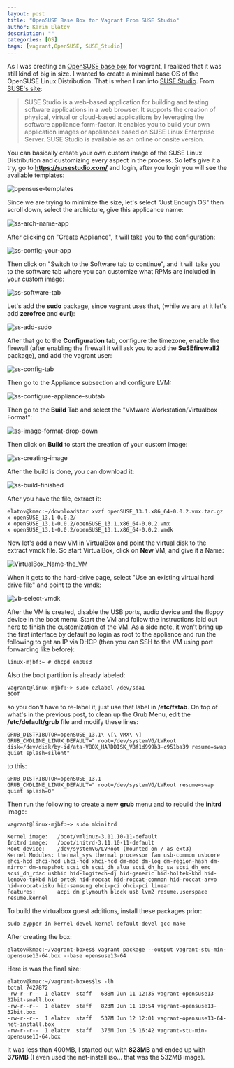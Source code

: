 ```yaml
---
layout: post
title: "OpenSUSE Base Box for Vagrant From SUSE Studio"
author: Karim Elatov
description: ""
categories: [OS]
tags: [vagrant,OpenSUSE, SUSE_Studio]
---
```

As I was creating an [OpenSUSE base box](/2014/06/create-a-base-opensuse-image-for-vagrant/) for vagrant, I realized that it was still kind of big in size. I wanted to create a minimal base OS of the OpenSUSE Linux Distribution. That is when I ran into [SUSE Studio](https://susestudio.com/). From [SUSE's site](https://www.suse.com/products/susestudio/technical-information/):

> SUSE Studio is a web-based application for building and testing software applications in a web browser. It supports the creation of physical, virtual or cloud-based applications by leveraging the software appliance form-factor. It enables you to build your own application images or appliances based on SUSE Linux Enterprise Server. SUSE Studio is available as an online or onsite version.

You can basically create your own custom image of the SUSE Linux Distribution and customizing every aspect in the process. So let's give it a try, go to **https://susestudio.com/** and login, after you login you will see the available templates:

![opensuse-templates](https://googledrive.com/host/0B4vYKT_-8g4IWWdONkR4RUdqWTg/opensuse-templates.png)

Since we are trying to minimize the size, let's select "Just Enough OS" then scroll down, select the archicture, give this applicance name:


![ss-arch-name-app](https://googledrive.com/host/0B4vYKT_-8g4IWWdONkR4RUdqWTg/ss-arch-name-app.png)

After clicking on "Create Appliance", it will take you to the configuration:

![ss-config-your-app](https://googledrive.com/host/0B4vYKT_-8g4IWWdONkR4RUdqWTg/ss-config-your-app.png)

Then click on "Switch to the Software tab to continue", and it will take you to the software tab where you can customize what RPMs are included in your custom image:

![ss-software-tab](https://googledrive.com/host/0B4vYKT_-8g4IWWdONkR4RUdqWTg/ss-software-tab.png)

Let's add the **sudo** package, since vagrant uses that, (while we are at it let's add **zerofree** and **curl**):

![ss-add-sudo](https://googledrive.com/host/0B4vYKT_-8g4IWWdONkR4RUdqWTg/ss-add-sudo.png)

After that go to the **Configuration** tab, configure the timezone, enable the firewall (after enabling the firewall it will ask you to add the **SuSEfirewall2** package), and add the vagrant user:

![ss-config-tab](https://googledrive.com/host/0B4vYKT_-8g4IWWdONkR4RUdqWTg/ss-config-tab.png)

Then go to the Appliance subsection and configure LVM:

![ss-configure-appliance-subtab](https://googledrive.com/host/0B4vYKT_-8g4IWWdONkR4RUdqWTg/ss-configure-appliance-subtab.png)

Then go to the **Build** Tab and select the "VMware Workstation/Virtualbox Format":

![ss-image-format-drop-down](https://googledrive.com/host/0B4vYKT_-8g4IWWdONkR4RUdqWTg/ss-image-format-drop-down.png)

Then click on **Build** to start the creation of your custom image:

![ss-creating-image](https://googledrive.com/host/0B4vYKT_-8g4IWWdONkR4RUdqWTg/ss-creating-image.png)

After the build is done, you can download it:

![ss-build-finished](https://googledrive.com/host/0B4vYKT_-8g4IWWdONkR4RUdqWTg/ss-build-finished.png)

After you have the file, extract it:

	elatov@kmac:~/download$tar xvzf openSUSE_13.1.x86_64-0.0.2.vmx.tar.gz
	x openSUSE_13.1-0.0.2/
	x openSUSE_13.1-0.0.2/openSUSE_13.1.x86_64-0.0.2.vmx
	x openSUSE_13.1-0.0.2/openSUSE_13.1.x86_64-0.0.2.vmdk

Now let's add a new VM in VirtualBox and point the virtual disk to the extract vmdk file. So start VirtualBox, click on **New** VM, and give it a Name:

![VirtualBox_Name-the_VM](https://googledrive.com/host/0B4vYKT_-8g4IWWdONkR4RUdqWTg/VirtualBox_Name-the_VM.png)

When it gets to the hard-drive page, select "Use an existing virtual hard drive file" and point to the vmdk:

![vb-select-vmdk](https://googledrive.com/host/0B4vYKT_-8g4IWWdONkR4RUdqWTg/vb-select-vmdk.png)

After the VM is created, disable the USB ports, audio device and the floppy device in the boot menu. Start the VM and follow the instructions laid out [here](/2014/06/create-a-base-opensuse-image-for-vagrant/) to finish the customization of the VM. As a side note, it won't bring up the first interface by default so login as root to the appliance and run the following to get an IP via DHCP (then you can SSH to the VM using port forwarding like before):

	linux-mjbf:~ # dhcpd enp0s3

Also the boot partition is already labeled:

	vagrant@linux-mjbf:~> sudo e2label /dev/sda1
	BOOT

so you don't have to re-label it, just use that label in **/etc/fstab**. On top of what's in the previous post, to clean up the Grub Menu, edit the **/etc/default/grub** file and modify these lines:

	GRUB_DISTRIBUTOR=openSUSE_13.1\ \[\ VMX\ \]
	GRUB_CMDLINE_LINUX_DEFAULT=" root=/dev/systemVG/LVRoot disk=/dev/disk/by-id/ata-VBOX_HARDDISK_VBf1d999b3-c951ba39 resume=swap quiet splash=silent"

to this:

	GRUB_DISTRIBUTOR=openSUSE_13.1
	GRUB_CMDLINE_LINUX_DEFAULT=" root=/dev/systemVG/LVRoot resume=swap quiet splash=0"

Then run the following to create a new **grub** menu and to rebuild the **initrd** image:

	vagrant@linux-mjbf:~> sudo mkinitrd
	
	Kernel image:   /boot/vmlinuz-3.11.10-11-default
	Initrd image:   /boot/initrd-3.11.10-11-default
	Root device:	/dev/systemVG/LVRoot (mounted on / as ext3)
	Kernel Modules:	thermal_sys thermal processor fan usb-common usbcore ehci-hcd ohci-hcd uhci-hcd xhci-hcd dm-mod dm-log dm-region-hash dm-mirror dm-snapshot scsi_dh scsi_dh_alua scsi_dh_hp_sw scsi_dh_emc scsi_dh_rdac usbhid hid-logitech-dj hid-generic hid-holtek-kbd hid-lenovo-tpkbd hid-ortek hid-roccat hid-roccat-common hid-roccat-arvo hid-roccat-isku hid-samsung ehci-pci ohci-pci linear
	Features:       acpi dm plymouth block usb lvm2 resume.userspace resume.kernel


To build the virtualbox guest additions, install these packages prior:

	sudo zypper in kernel-devel kernel-default-devel gcc make
 
 After creating the box:
 
	elatov@kmac:~/vagrant-boxes$ vagrant package --output vagrant-stu-min-opensuse13-64.box --base opensuse13-64
 
 Here is was the final size:
 
	elatov@kmac:~/vagrant-boxes$ls -lh
	total 7427872
	-rw-r--r--  1 elatov  staff   688M Jun 11 12:35 vagrant-opensuse13-32bit-small.box
	-rw-r--r--  1 elatov  staff   823M Jun 11 10:54 vagrant-opensuse13-32bit.box
	-rw-r--r--  1 elatov  staff   532M Jun 12 12:01 vagrant-opensuse13-64-net-install.box
	-rw-r--r--  1 elatov  staff   376M Jun 15 16:42 vagrant-stu-min-opensuse13-64.box

It was less than 400MB, I started out with **823MB** and ended up with **376MB** (I even used the net-install iso... that was the 532MB image).
 
 
